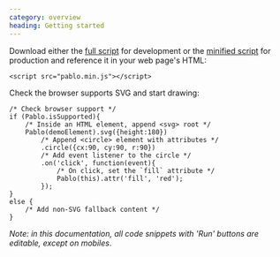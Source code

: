 ```yaml
--- 
category: overview
heading: Getting started
---
```


Download either the <a href="http://pablojs.com/downloads/pablo.js" target="_blank">full script</a> for development or the <a href="http://pablojs.com/downloads/pablo.min.js" target="_blank">minified script</a> for production and reference it in your web page's HTML:

    <script src="pablo.min.js"></script>

Check the browser supports SVG <a id="has-browser-support" href="http://caniuse.com/#search=svg" target="_blank"> </a> and start drawing:

<script>
    if ('addEventListener' in document){
        document.addEventListener('DOMContentLoaded', function(){
            isSupportedText = Pablo.isSupported ? ' (yours does)' : " (yours doesn't)";
            document.getElementById('has-browser-support').textContent = isSupportedText;
        }, false);
    }
</script>

    /* Check browser support */
    if (Pablo.isSupported){
        /* Inside an HTML element, append <svg> root */
        Pablo(demoElement).svg({height:180})
            /* Append <circle> element with attributes */
            .circle({cx:90, cy:90, r:90})
            /* Add event listener to the circle */
            .on('click', function(event){
                /* On click, set the `fill` attribute */
                Pablo(this).attr('fill', 'red');
            });
    }
    else {
        /* Add non-SVG fallback content */
    }

_Note: in this documentation, all code snippets with 'Run' buttons are editable, except on mobiles_.
